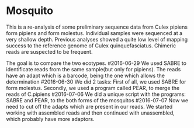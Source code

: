 # Mosquito

This is a re-analysis of some preliminary sequence data from Culex pipiens
form pipiens and form molestus. Individual samples were sequenced at a very
shallow depth. Previous analyses showed a quite low level of mapping success
to the reference genome of Culex quinquefasciatus. Chimeric reads are suspected
to be frequent.

The goal is to compare the two ecotypes.
#2016-06-29
We used SABRE to identificate reads from the same sample(but only for pipiens).
The reads have an adapt which is a barcode, being the one which allows the determination
#2016-06-30
We did 2 tasks: First of all, we used SABRE for form molestus. Secondly, we used a program called PEAR, to merge the reads of C.pipiens
#2016-07-06
We did a unique script with the programs: SABRE and PEAR, to the both forms of the mosquitos 
#2016-07-07
Now we need to cut off the adapts which are present in our reads. We started working with assembled reads and then continued with unassembled, which probably have more adaptors.
